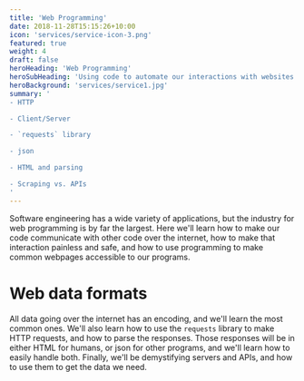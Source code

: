 ```yaml
---
title: 'Web Programming'
date: 2018-11-28T15:15:26+10:00
icon: 'services/service-icon-3.png'
featured: true
weight: 4
draft: false
heroHeading: 'Web Programming'
heroSubHeading: 'Using code to automate our interactions with websites and services'
heroBackground: 'services/service1.jpg'
summary: '
- HTTP

- Client/Server

- `requests` library

- json

- HTML and parsing

- Scraping vs. APIs
'
---
```

Software engineering has a wide variety of applications, but the industry for web programming is by far the largest. Here we'll learn how to make our code communicate with other code over the internet, how to make that interaction painless and safe, and how to use programming to make common webpages accessible to our programs.

# Web data formats

All data going over the internet has an encoding, and we'll learn the most common ones. We'll also learn how to use the `requests` library to make HTTP requests, and how to parse the responses. Those responses will be in either HTML for humans, or json for other programs, and we'll learn how to easily handle both. Finally, we'll be demystifying servers and APIs, and how to use them to get the data we need.